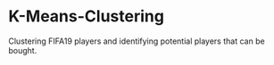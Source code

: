 # K-Means-Clustering
Clustering FIFA19 players and identifying potential players that can be bought.
